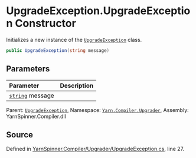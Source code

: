# UpgradeException.UpgradeException Constructor

Initializes a new instance of the [`UpgradeException`](/api/csharp/yarn.compiler.upgrader/upgradeexception.md) class.


```csharp
public UpgradeException(string message)
```

## Parameters
|Parameter|Description|
|:---|:---|
|[`string`](https://docs.microsoft.com/dotnet/api/System.String) message||


<div class="class-metadata">

Parent: [`UpgradeException`](/api/csharp/yarn.compiler.upgrader/upgradeexception.md), Namespace: [`Yarn.Compiler.Upgrader`](/api/csharp/yarn.compiler.upgrader/README.md), Assembly: YarnSpinner.Compiler.dll
</div>

## Source
Defined in [YarnSpinner.Compiler/Upgrader/UpgradeException.cs](https://github.com/YarnSpinnerTool/YarnSpinner//blob/develop/YarnSpinner.Compiler/Upgrader/UpgradeException.cs#L27), line 27.
